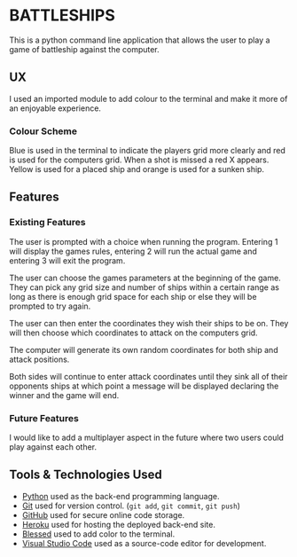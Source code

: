 # BATTLESHIPS

This is a python command line application that allows the user to play a game of battleship against the computer.

## UX

I used an imported module to add colour to the terminal and make it more of an enjoyable experience.

### Colour Scheme

Blue is used in the terminal to indicate the players grid more clearly and red is used for the computers grid.
When a shot is missed a red X appears. 
Yellow is used for a placed ship and orange is used for a sunken ship.

## Features

### Existing Features

The user is prompted with a choice when running the program. Entering 1 will display the games rules, entering 2 will run the actual game and entering 3 will exit the program.

The user can choose the games parameters at the beginning of the game. They can pick any grid size and number of ships within a certain range as long as there is enough grid space for each ship or else they will be prompted to try again.

The user can then enter the coordinates they wish their ships to be on.
They will then choose which coordinates to attack on the computers grid.

The computer will generate its own random coordinates for both ship and attack positions.

Both sides will continue to enter attack coordinates until they sink all of their opponents ships at which point a message will be displayed declaring the winner and the game will end.

### Future Features

I would like to add a multiplayer aspect in the future where two users could play against each other.

## Tools & Technologies Used

- [Python](https://www.python.org) used as the back-end programming language.
- [Git](https://git-scm.com) used for version control. (`git add`, `git commit`, `git push`)
- [GitHub](https://github.com) used for secure online code storage.
- [Heroku](https://www.heroku.com) used for hosting the deployed back-end site.
- [Blessed](https://blessed.readthedocs.io/en/latest/terminal.html) used to add color to the terminal.
- [Visual Studio Code](https://code.visualstudio.com/) used as a source-code editor for development.
